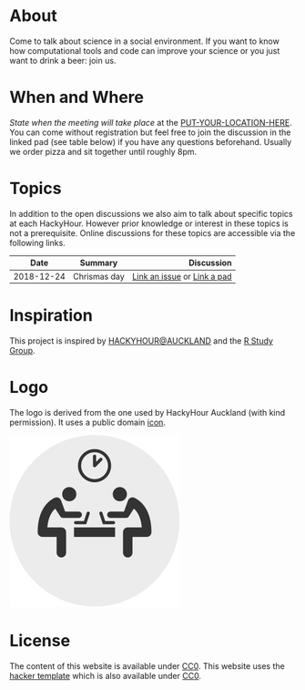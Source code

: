 # About
Come to talk about science in a social environment.
If you want to know how computational tools and code can improve your science or you just want to drink a beer: join us.

# When and Where
*State when the meeting will take place* at the [PUT-YOUR-LOCATION-HERE](https://maybe-place-a-google-maps-link-or-something-similar-here.com).
You can come without registration but feel free to join the discussion in the linked pad (see table below) if you have any questions beforehand.
Usually we order pizza and sit together until roughly 8pm.

# Topics
In addition to the open discussions we also aim to talk about specific topics at each HackyHour.
However prior knowledge or interest in these topics is not a prerequisite.
Online discussions for these topics are accessible via the following links.

| Date       | Summary      | Discussion |
| ---------- |--------------| ----------:|
| 2018-12-24 | Chrismas day | [Link an issue](https://github.com/HackyHour/template/issues/1) or [Link a pad](https://something-to-discuss-and-plan-the-meeting.com) |

# Inspiration
This project is inspired by [HACKYHOUR@AUCKLAND](https://uoa-eresearch.github.io/HackyHour/) and the [R Study Group](http://minisciencegirl.github.io/studyGroup/).

# Logo
The logo is derived from the one used by HackyHour Auckland (with kind permission).
It uses a public domain <a href="https://thenounproject.com/search/?q=hackathon&i=6324">icon</a>.

![Logo of the Hackyhour](logo/hackyhour_generic.svg "Generic HackyHour Logo")

# License
The content of this website is available under [CC0](LICENSE).
This website uses the [hacker template](https://github.com/pages-themes/hacker/) which is also available under [CC0](https://creativecommons.org/publicdomain/zero/1.0/legalcode).

